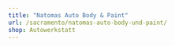 ```yaml
---
title: "Natomas Auto Body & Paint"
url: /sacramento/natomas-auto-body-und-paint/
shop: Autowerkstatt
---
```

